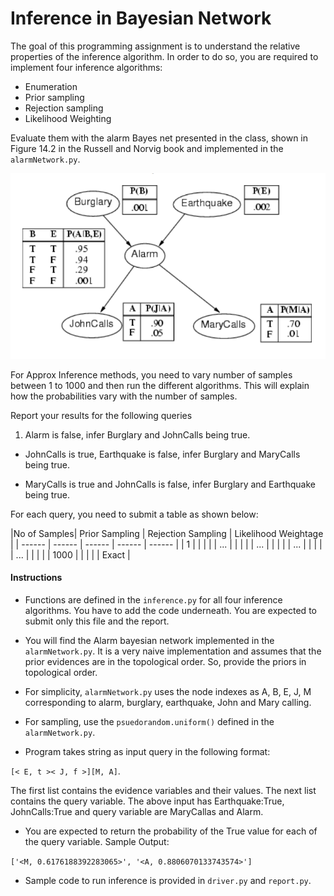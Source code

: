 # Inference in Bayesian Network

The goal of this programming assignment is to understand the relative properties of the inference algorithm. In order to do so, you are required to implement four inference algorithms:
* Enumeration
* Prior sampling
* Rejection sampling
* Likelihood Weighting


Evaluate them with the alarm Bayes net presented in the class, shown in Figure 14.2 in the Russell and Norvig book and implemented in the `alarmNetwork.py`.

![Alarm Network](./bayes-net.png "BayesianNetwork")

For Approx Inference methods, you need to vary number of samples between 1 to 1000 and then run the different algorithms. This will explain how the probabilities vary with the number of samples.

Report your results for the following queries

1. Alarm is false, infer Burglary and JohnCalls being true.

* JohnCalls is true, Earthquake is false, infer Burglary and MaryCalls being true.

* MaryCalls is true and JohnCalls is false, infer Burglary and Earthquake being true.

For each query, you need to submit a table as shown below:

|No of Samples| Prior Sampling | Rejection Sampling | Likelihood Weightage |
| ------ | ------ | ------ | ------ | ------ |
| 1 | | | |
| ... | | | |
| ... | | | |
| ... | | | |
| ... | | | |
| 1000 | | | |
| Exact  <td colspan=4> |





#### Instructions
* Functions are defined in the `inference.py` for all four inference algorithms. You have to add the code underneath. You are expected to submit only this file and the report.

* You will find the Alarm bayesian network implemented in the   `alarmNetwork.py`. It is a very naive implementation and assumes that the prior evidences are in the topological order. So, provide the priors in topological order.

* For simplicity, `alarmNetwork.py` uses the node indexes as A, B, E, J, M corresponding to alarm, burglary, earthquake, John and Mary calling.

* For sampling, use the `psuedorandom.uniform()` defined in the `alarmNetwork.py`.

* Program takes string as input query in the following format:

 `[< E, t >< J, f >][M, A]`.

 The first list contains the evidence variables and their values. The next   list contains the query variable. The above input has Earthquake:True, JohnCalls:True and query variable are MaryCallas and Alarm.

* You are expected to return the probability of the True value for each of the query variable. Sample Output:

 `['<M, 0.6176188392283065>', '<A, 0.8806070133743574>']`

* Sample code to run inference is provided in `driver.py` and `report.py`.
